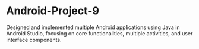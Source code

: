 # Android-Project-9
Designed and implemented multiple Android applications using Java in Android Studio, focusing on core functionalities, multiple activities, and user interface components.
